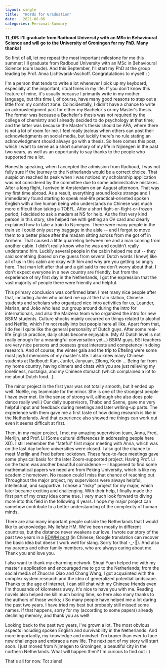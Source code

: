 ```yaml
---
layout: single
title:  "Words for Graduation"
date:   2021-08-06
categories: Personal-Summary
---
```

**TL;DR: I'll graduate from Radboud University with an MSc in Behavioural Science and will go to the University of Groningen for my PhD. Many thanks!**

So first of all, let me repeat the most important milestone for me this summer: I'll graduate from Radboud University with an MSc in Behavioural Science (cum laude). And this September, I'll start my PhD at the group leading by Prof. Anna Lichtwarck-Aschoff. Congratulations to myself : )

I'm a person that tends to write a lot whenever I pick up my keyboard, especially at the important, ritual times in my life. If you don't know this feature of mine, it's usually because I primarily write in my mother language, but this time I, of course, have many good reasons to step out a little from my comfort zone. Coincidentally, I didn't have a chance to write an acknowledgment part for either my Bachelor's or my Master's thesis. The former was because a Bachelor's thesis was not required by the college of chemistry and I already decided to do psychology at that time; and the latter was because the Master's thesis should be APA, where there is not a lot of room for me. I feel really jealous when others can post their acknowledgments on social media, but luckily there's no rule stating an acknowledgment should always go with a thesis. So here comes this post, which I want to serve as a short summary of my life in Nijmegen in the past two years, as well as an opportunity to say thanks to the people who supported me a lot.

Honestly speaking, when I accepted the admission from Radboud, I was not fully sure if the journey to the Netherlands would be a correct choice. That suspicion reached its peak when I was noticed my scholarship application was not considered by the committee due to some administrative mistakes. After a long flight, I arrived in Amsterdam on an August afternoon. That was my first time abroad. As a result, everything around looks strange and I immediately found starting to speak real-life practical-oriented spoken English with a live human being who understands no Chinese was much more difficult than taking a TOEFL. After a short fight-or-flight-or-frozen period, I decided to ask a madam at NS for help. As the first very kind person in this story, she helped me with getting an OV card and clearly explained how to take a train to Nijmegen. There were many people in the train so I could only put my baggage in the aisle -- and I forgot to move them to a better place after the madam sitting across from me got off in Arnhem. That caused a little quarreling between me and a man coming from another cabin. I didn't really know who he was and couldn't really understand him. Luckily several people in the cabin helped me out -- they said something (based on my guess from several Dutch words I knew) like all of us in this cabin are okay with him and why are you getting so angry here. That man left after that and a girl said to me don't worry about that. I don't expect everyone in a new country are friendly, but from the experience of my first day in the Netherlands, I got the expression that the vast majority of people there were friendly and helpful.

This primary conclusion was confirmed later. I met many nice people after that, including Junlei who picked me up at the train station, Chinese students and scholars who organized nice intro activities for us, Leander, Marian, and João who lead our group around during the intro for internationals, and also the Maizena team who organized the intro for new BSRM students. Culture shocks mainly occurred on things related to alcohol and Netflix, which I'm not really into but people here all like. Apart from that, I do feel I quite like the general personality of Dutch guys. After some real-life English practice, daily chats become enjoyable. (My A1 Dutch level is not really enough for a meaningful conversation yet...) BSRM guys, BSI teachers are very nice persons and possess great interests and competency in doing research. And of course, the winter gala and the trip to Efteling were some most joyful memories of my master's life. I also knew many Chinese students at Radboud: Kun, Junfei, Junyuan, Zilong, Kexin ... Being far from my home country, having dinners and chats with you are just relieving my loneliness, nostalgia, and my Chinese stomach (which complained a lot to me about Dutch food...).

The minor project in the first year was not totally smooth, but it ended up well. Noëlle, my teammate for the minor. She is one of the strongest people I have ever met. (In the sense of strong will, although she also does pole dance really well.) Our daily supervisors, Thabo and Sanne, gave me very helpful input and feedback during meetings and later writing-up parts. The experience with them gave me a first taste of how doing research is like in the Netherlands. And that experience also showed me things can work out even it seems difficult at first.

Then, in my major project, I met my amazing supervision team, Anna, Fred, Merlijn, and Prof. Li (Some cultural differences in addressing people here XD). I still remember the "fateful" first major meeting with Anna, which was on the last day before universities were closed. I also got the chance to meet Merlijn and Fred before lockdown. These face-to-face meetings gave some physical basis for the later Zoom-supported project. Having Prof. Li on the team was another beautiful coincidence -- I happened to find some mathematical papers we need are from Peking University, which is like my academic hometown. No reason could I miss that chance of reaching out. Throughout the major project, my supervisors were always helpful, intellectual, and supportive. I chose a "risky" project for my major, which later became exciting and challenging. With their help, I finally made the first part of my crazy idea come true. I very much look forward to diving more into this field in the following 4 years. I hope my major project can somehow contribute to a better understanding of the complexity of human minds.

There are also many important people outside the Netherlands that I would like to acknowledge. My liefste HM. We've been mostly in different countries, but the distance never weakens our love. I wrote our story of the past two years in a [BDWM post](https://bbs.pku.edu.cn/v2/post-read.php?bid=52&threadid=18044062) (in Chinese; Google translation can recover the basic idea but doesn't work well for slang. Sorry for that -_-\|\|). And also my parents and other family members, who are always caring about me. Thank you and love you.

I also want to thank my charming network. Shuai Yuan helped me with my master's application and encouraged me to go to the Netherlands; from the social media of Zhuoran Qiao and Chang Wang, I got acquainted with the complex system research and the idea of generalized potential landscape. Thanks to the age of internet, I can still chat with my Chinese friends even I'm thousands of kilometers away. It's nice to have you with me. Reading novels also helped me kill much boring time, so here also many thanks to the authors of those works; ) So many people have helped me a lot during the past two years. I have tried my best but probably still missed some names. If that happens, sorry for my (according to some papers) already declining memory, and thank you as well!

Looking back to the past two years, I've grown a lot. The most obvious aspects including spoken English and survivability in the Netherlands. And more importantly, my knowledge and mindset. I'm braver than ever to face new challenges and embrace a new life. The next part of my story will start soon. I just moved from Nijmegen to Groningen, a beautiful city in the northern Netherlands. What will happen then? I'm curious to find out : )

That's all for now. Tot ziens!
